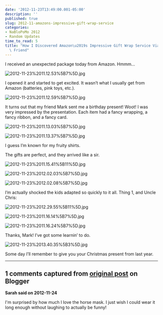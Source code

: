 ```yaml
---
date: '2012-11-23T13:49:00.001-05:00'
description: ''
published: true
slug: 2012-11-amazons-impressive-gift-wrap-service
categories:
- NaBloPoMo 2012
- Random Updates
time_to_read: 5
title: "How I Discovered Amazon\u2019s Impressive Gift Wrap Service Via a Generous\
  \ Friend"
---
```



I received an unexpected package today from Amazon. Hmmm…

![2012-11-23%2011.12.53%5B7%5D.jpg](2012-11-23%2011.12.53%5B7%5D.jpg)

I opened it and started to get excited. It wasn’t what I usually get from Amazon (batteries, pink toys, etc.).

![2012-11-23%2011.12.59%5B7%5D.jpg](2012-11-23%2011.12.59%5B7%5D.jpg)

It turns out that my friend Mark sent me a birthday present! Woot! I was very impressed by the presentation. Each item had a fancy wrapping, a fancy ribbon, and a fancy card.

![2012-11-23%2011.13.03%5B7%5D.jpg](2012-11-23%2011.13.03%5B7%5D.jpg)

![2012-11-23%2011.13.37%5B7%5D.jpg](2012-11-23%2011.13.37%5B7%5D.jpg)

I guess I’m known for my fruity shirts. 

The gifts are perfect, and they arrived like a sir.

![2012-11-23%2011.15.41%5B11%5D.jpg](2012-11-23%2011.15.41%5B11%5D.jpg)

![2012-11-23%2012.02.03%5B7%5D.jpg](2012-11-23%2012.02.03%5B7%5D.jpg)

![2012-11-23%2012.02.08%5B7%5D.jpg](2012-11-23%2012.02.08%5B7%5D.jpg)

I’m actually shocked the kids adapted so quickly to it all. Thing 1, and Uncle Chris:

![2012-11-23%2012.29.55%5B11%5D.jpg](2012-11-23%2012.29.55%5B11%5D.jpg)

![2012-11-23%2011.16.14%5B7%5D.jpg](2012-11-23%2011.16.14%5B7%5D.jpg)

![2012-11-23%2011.16.24%5B7%5D.jpg](2012-11-23%2011.16.24%5B7%5D.jpg)

Thanks, Mark! I’ve got some learnin’ to do.

![2012-11-23%2013.40.35%5B3%5D.jpg](2012-11-23%2013.40.35%5B3%5D.jpg)  

Some day I’ll remember to give you your Christmas present from last year.

---

## 1 comments captured from [original post](https://blog.wassupy.com/2012/11/amazons-impressive-gift-wrap-service.html) on Blogger

**Sarah said on 2012-11-24**

I'm surprised by how much I love the horse mask.  I just wish I could wear it long enough without laughing to actually be funny!

